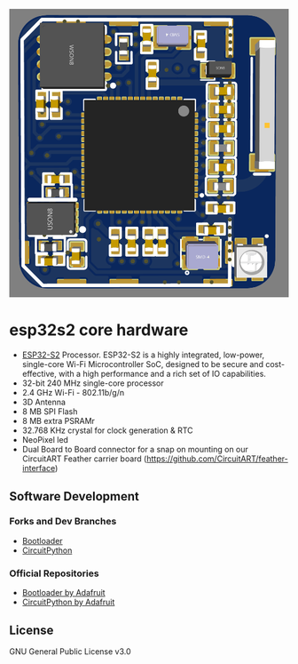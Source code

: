 ![alt text](https://github.com/CircuitART/esp32s2_core/blob/main/esp32s2_core.png?raw=true)
# esp32s2 core hardware
 - [ESP32-S2](https://www.espressif.com/en/products/socs/esp32-s2) Processor. ESP32-S2 is a highly integrated, low-power, single-core Wi-Fi Microcontroller SoC, designed to be secure and cost-effective, with a high performance and a rich set of IO capabilities.
 - 32-bit 240 MHz single-core processor
 - 2.4 GHz Wi-Fi - 802.11b/g/n
 - 3D Antenna
 - 8 MB SPI Flash
 - 8 MB extra PSRAMr
 - 32.768 KHz crystal for clock generation & RTC
 - NeoPixel led
 - Dual Board to Board connector for a snap on mounting on our CircuitART Feather carrier board (https://github.com/CircuitART/feather-interface)
 
 ## Software Development
### Forks and Dev Branches

- [Bootloader](https://github.com/CircuitART/esp32s2_core/tree/main/bootloader)
- [CircuitPython](https://github.com/CircuitART/esp32s2_core/tree/main/Circuitpython)

### Official Repositories

- [Bootloader by Adafruit](https://github.com/adafruit/tinyuf2)
- [CircuitPython by Adafruit](https://github.com/adafruit/circuitpython)


## License

GNU General Public License v3.0
